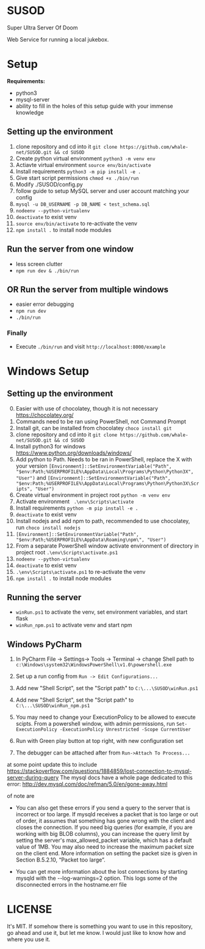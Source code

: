 # SUSOD
Super Ultra Server Of Doom

Web Service for running a local jukebox.


# Setup
**Requirements:**
- python3
- mysql-server
- ability to fill in the holes of this setup guide with your immense knowledge

## Setting up the environment
1. clone repository and cd into it `git clone https://github.com/whale-net/SUSOD.git && cd SUSOD`
2. Create python virtual environment `python3 -m venv env`
3. Actiavte virtual environment `source env/bin/activate`
4. Install requirements `python3 -m pip install -e .`
5. Give start script permissions `chmod +x ./bin/run`
6. Modify ./SUSOD/config.py 
7. follow guide to setup MySQL server and user account matching your config
8. `mysql -u DB_USERNAME -p DB_NAME < test_schema.sql`
9. `nodeenv --python-virtualenv`
10. `deactivate` to exist venv
11. `source env/bin/activate` to re-activate the venv
12. `npm install .` to install node modules

## Run the server from one window 
* less screen clutter
* `npm run dev & ./bin/run` 

## OR Run the server from multiple windows
* easier error debugging
* `npm run dev` 
* `./bin/run`

### Finally
* Execute `./bin/run` and visit `http://localhost:8000/example`

# Windows Setup

## Setting up the environment
0. Easier with use of chocolatey, though it is not necessary https://chocolatey.org/
0. Commands need to be ran using PowerShell, not Command Prompt
1. Install git, can be installed from chocolatey `choco install git`
2. clone repository and cd into it `git clone https://github.com/whale-net/SUSOD.git && cd SUSOD`
3. Install python3 for windows https://www.python.org/downloads/windows/ 
4. Add python to Path. Needs to be ran in PowerShell, replace the X with your version
 		`[Environment]::SetEnvironmentVariable("Path", "$env:Path;%USERPROFILE%\AppData\Local\Programs\Python\Python3X", "User")` and 
 		`[Environment]::SetEnvironmentVariable("Path", "$env:Path;%USERPROFILE%\AppData\Local\Programs\Python\Python3X\Scripts", "User")`
5. Create virtual environment in project root `python -m venv env`
6. Activate environment ` .\env\Scripts\activate`
7. Install requirements `python -m pip install -e .`
8. `deactivate` to exist venv
9. Install nodejs and add npm to path, recommended to use chocolatey, run `choco install nodejs`
10.	`[Environment]::SetEnvironmentVariable("Path", "$env:Path;%USERPROFILE%\AppData\Roaming\npm\", "User")`
11. From a separate PowerShell window activate environment of directory in project root `.\env\Scripts\activate.ps1`
12. `nodeenv --python-virtualenv`
13. `deactivate` to exist venv
14. `.\env\Scripts\activate.ps1` to re-activate the venv
15. `npm install .` to install node modules

## Running the server
* `winRun.ps1` to activate the venv, set environment variables, and start flask
* `winRun_npm.ps1` to activate venv and start npm


## Windows PyCharm
1. In PyCharm File -> Settings-> Tools -> Terminal -> change Shell path to `c:\Windows\system32\WindowsPowerShell\v1.0\powershell.exe`
2. Set up a run config from `Run -> Edit Configurations...`
3. Add new "Shell Script", set the "Script path" to `C:\...\SUSOD\winRun.ps1`
4. Add new "Shell Script", set the "Script path" to `C:\...\SUSOD\winRun_npm.ps1` 
5. You may need to change your ExecutionPolicy to be allowed to execute scipts. From a powershell window, with admin permissions, run `Set-ExecutionPolicy -ExecutionPolicy Unrestricted -Scope CurrentUser`
		
3. Run with Green play button at top right, with new configuration set
4. The debugger can be attached after from `Run->Attach To Process...`

at some point update this to include
https://stackoverflow.com/questions/1884859/lost-connection-to-mysql-server-during-query
The mysql docs have a whole page dedicated to this error:
http://dev.mysql.com/doc/refman/5.0/en/gone-away.html

of note are

 - You can also get these errors if you send a query to the server that is incorrect or too large. If mysqld receives a packet that is too large or out of order, it assumes that something has gone wrong with the client and closes the connection. If you need big queries (for example, if you are working with big BLOB columns), you can increase the query limit by setting the server's max_allowed_packet variable, which has a default value of 1MB. You may also need to increase the maximum packet size on the client end. More information on setting the packet size is given in Section B.5.2.10, “Packet too large”.
 

 - You can get more information about the lost connections by starting mysqld with the --log-warnings=2 option. This logs some of the disconnected errors in the hostname.err file




# LICENSE
It's MIT. If somehow there is something you want to use in this repository, go ahead and use it, but let me know. I would just like to know how and where you use it.